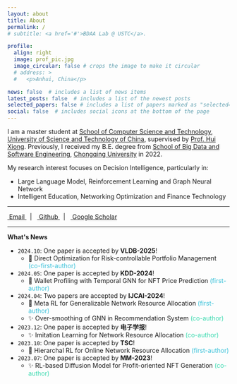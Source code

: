 ```yaml
---
layout: about
title: About
permalink: /
# subtitle: <a href='#'>BDAA Lab @ USTC</a>.

profile:
  align: right
  image: prof_pic.jpg
  image_circular: false # crops the image to make it circular
  # address: >
  #   <p>Anhui, China</p>

news: false  # includes a list of news items
latest_posts: false  # includes a list of the newest posts
selected_papers: false # includes a list of papers marked as "selected={true}"
social: false  # includes social icons at the bottom of the page
---
```


I am a master student at [School of Computer Science and Technology](http://cs.ustc.edu.cn/), [University of Science and Technology of China](https://www.ustc.edu.cn/), supervised by [Prof. Hui Xiong](https://www.hkust-gz.edu.cn/people/hui-xiong/). Previously, I received my B.E. degree from [School of Big Data and Software Engineering](http://www.cse.cqu.edu.cn/), [Chongqing University](https://www.cqu.edu.cn/) in 2022.

My research interest focuses on Decision Intelligence, particularly in:

- Large Language Model, Reinforcement Learning and Graph Neural Network
- Intelligent Education, Networking Optimization and Finance Technology

<!-- Foundational Methods: Large Language Model (LLM), Reinforcement Learning (RL) and Graph Neural Network (GNN) -->
<!-- - Practical Applications -->
  <!-- - Intelligent Education, Networking Resource Management and Finance Technology -->



<!-- - Intelligent Education (Large Language Model and Agent)
- Networking Optimization (Resource Allocation and Scheduling)
- Finance Technology (Portfolio Management and Non-Fungible Token) -->


<!-- Large Language Model (Agent and Application in Education) -->

<!-- - Decision Intelligence (Portfolio and Resource Allocation) -->
<!-- Large Language Model (Agent and Application in Education) -->


<!-- Put your address / P.O. box / other info right below your picture. You can also disable any of these elements by editing `profile` property of the YAML header of your `_pages/about.md`. Edit `_bibliography/papers.bib` and Jekyll will render your [publications page](/al-folio/publications/) automatically. -->

<!-- Link to your social media connections, too. This theme is set up to use [Font Awesome icons](http://fortawesome.github.io/Font-Awesome/) and [Academicons](https://jpswalsh.github.io/academicons/), like the ones below. Add your Facebook, Twitter, LinkedIn, Google Scholar, or just disable all of them. -->

---

<a href="mailto:tianfuwang@mail.ustc.edu.cn" title="Email" rel="external nofollow noopener" target="_blank">
<i class="fas fa-envelope"></i>&nbsp;Email
</a>
&nbsp;&nbsp;|&nbsp;&nbsp;
<a href="https://github.com/GeminiLight" title="GitHub" rel="external nofollow noopener" target="_blank">
<i class="fab fa-github"></i>&nbsp;Github
</a>
&nbsp;&nbsp;|&nbsp;&nbsp;
<a href="https://scholar.google.com/citations?user=BYdLtIgAAAAJ" title="Google Scholar" rel="external nofollow noopener" target="_blank">
<i class="ai ai-google-scholar"></i>&nbsp;Google Scholar
</a>

---

**What's News**

- `2024.10`: One paper is accepted by **VLDB-2025**!
  - :star2: Direct Optimization for Risk-controllable Portfolio Management <span style="color: #38c1d9;">(co-first-author)</span>
- `2024.05`: One paper is accepted by **KDD-2024**!
  - :star2: Wallet Profiling with Temporal GNN for NFT Price Prediction <span style="color: #38c1d9;">(first-author)</span>
- `2024.04`: Two papers are accepted by **IJCAI-2024**!
  - :star2: Meta RL for Generalizable Network Resource Allocation <span style="color: #38c1d9;">(first-author)</span>
  - :sparkles: Over-smoothing of GNN in Recommendation System <span style="color: #38d9ae;">(co-author)</span>
- `2023.12`: One paper is accepted by **电子学报**!
  - :sparkles: Imitation Learning for Network Resource Allocation <span style="color: #38d9ae;">(co-author)</span>
- `2023.10`: One paper is accepted by **TSC**!
  - :star2: Hierarchal RL for Online Network Resource Allocation <span style="color: #38c1d9;">(first-author)</span>
- `2023.07`: One paper is accepted by **MM-2023**!
  - :sparkles: RL-based Diffusion Model for Profit-oriented NFT Generation <span style="color: #38d9ae;">(co-author)</span>

<div id="clustrmaps-container" style="display: none;">
  <script type="text/javascript" id="clustrmaps" src="//clustrmaps.com/map_v2.js?d=RA8hUCHuQe5eU80OYwni9gIAOb03nXte-HCaXlaosFg&cl=ffffff&w=a"></script>
</div>
